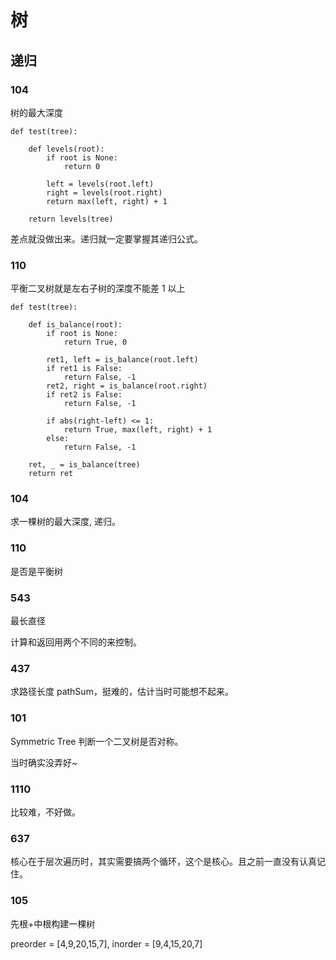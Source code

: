 # 树

## 递归

### 104

树的最大深度

```
def test(tree):
    
    def levels(root):
        if root is None:
            return 0

        left = levels(root.left)
        right = levels(root.right)
        return max(left, right) + 1

    return levels(tree)
```

差点就没做出来。递归就一定要掌握其递归公式。

### 110

平衡二叉树就是左右子树的深度不能差 1 以上

```
def test(tree):

    def is_balance(root):    
        if root is None:
            return True, 0

        ret1, left = is_balance(root.left)
        if ret1 is False:
            return False, -1
        ret2, right = is_balance(root.right)
        if ret2 is False:
            return False, -1

        if abs(right-left) <= 1:
            return True, max(left, right) + 1
        else:
            return False, -1
            
    ret, _ = is_balance(tree)
    return ret
```


### 104

求一棵树的最大深度, 递归。


### 110

是否是平衡树


### 543

最长直径

计算和返回用两个不同的来控制。


### 437 

求路径长度 pathSum，挺难的，估计当时可能想不起来。


### 101

Symmetric Tree 判断一个二叉树是否对称。

当时确实没弄好~

### 1110

比较难，不好做。

### 637

核心在于层次遍历时，其实需要搞两个循环，这个是核心。且之前一直没有认真记住。

### 105

先根+中根构建一棵树

preorder = [4,9,20,15,7], inorder = [9,4,15,20,7]